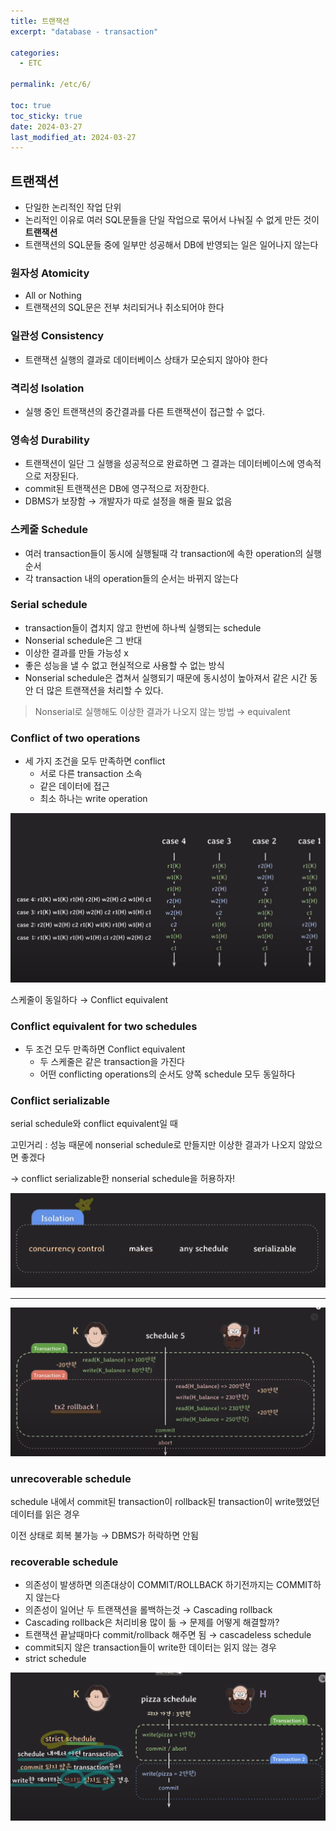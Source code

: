 ```yaml
---
title: 트랜잭션
excerpt: "database - transaction"

categories:
  - ETC

permalink: /etc/6/

toc: true
toc_sticky: true
date: 2024-03-27
last_modified_at: 2024-03-27
---
```


## 트랜잭션

- 단일한 논리적인 작업 단위
- 논리적인 이유로 여러 SQL문들을 단일 작업으로 묶어서 나눠질 수 없게 만든 것이 **트랜잭션**
- 트랜잭션의 SQL문들 중에 일부만 성공해서 DB에 반영되는 일은 일어나지 않는다

### 원자성 Atomicity

- All or Nothing
- 트랜잭션의 SQL문은 전부 처리되거나 취소되어야 한다

### 일관성 Consistency

- 트랜잭션 실행의 결과로 데이터베이스 상태가 모순되지 않아야 한다

### 격리성 Isolation

- 실행 중인 트랜잭션의 중간결과를 다른 트랜잭션이 접근할 수 없다.

### 영속성 Durability

- 트랜잭션이 일단 그 실행을 성공적으로 완료하면 그 결과는 데이터베이스에 영속적으로 저장된다.
- commit된 트랜잭션은 DB에 영구적으로 저장한다.
- DBMS가 보장함 → 개발자가 따로 설정을 해줄 필요 없음

### 스케줄 Schedule

- 여러 transaction들이 동시에 실행될때 각 transaction에 속한 operation의 실행 순서
- 각 transaction 내의 operation들의 순서는 바뀌지 않는다

### Serial schedule

- transaction들이 겹치지 않고 한번에 하나씩 실행되는 schedule
- Nonserial schedule은 그 반대
- 이상한 결과를 만들 가능성 x
- 좋은 성능을 낼 수 없고 현실적으로 사용할 수 없는 방식
- Nonserial schedule은 겹쳐서 실행되기 때문에 동시성이 높아져서 같은 시간 동안 더 많은 트랜잭션을 처리할 수 있다.

> Nonserial로 실행해도 이상한 결과가 나오지 않는 방법 → equivalent
> 

### Conflict of two operations

- 세 가지 조건을 모두 만족하면 conflict
    - 서로 다른 transaction 소속
    - 같은 데이터에 접근
    - 최소 하나는 write operation

![Untitled](/assets/images/2024-03-27-트랜잭션/Untitled.png)

스케줄이 동일하다 → Conflict equivalent

### Conflict equivalent for two schedules

- 두 조건 모두 만족하면 Conflict equivalent
    - 두 스케줄은 같은 transaction을 가진다
    - 어떤 conflicting operations의 순서도 양쪽 schedule 모두 동일하다
    

### Conflict serializable

serial schedule와 conflict equivalent일 때

고민거리 : 성능 때문에 nonserial schedule로 만들지만 이상한 결과가 나오지 않았으면 좋겠다

→ conflict serializable한 nonserial schedule을 허용하자!

![Untitled](/assets/images/2024-03-27-트랜잭션/Untitled%201.png)

---

![Untitled](/assets/images/2024-03-27-트랜잭션/Untitled%202.png)

### unrecoverable schedule

schedule 내에서 commit된 transaction이 rollback된 transaction이 write했었던 데이터를 읽은 경우

이전 상태로 회복 불가능 → DBMS가 허락하면 안됨

### recoverable schedule

- 의존성이 발생하면 의존대상이 COMMIT/ROLLBACK 하기전까지는 COMMIT하지 않는다
- 의존성이 일어난 두 트랜잭션을 롤백하는것 → Cascading rollback
- Cascading rollback은 처리비용 많이 듦 → 문제를 어떻게 해결할까?
- 트랜잭션 끝날때마다 commit/rollback 해주면 됨 → cascadeless schedule
- commit되지 않은 transaction들이 write한 데이터는 읽지 않는 경우
- strict schedule

![Untitled](/assets/images/2024-03-27-트랜잭션/Untitled%203.png)